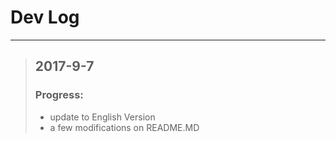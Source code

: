 # **Dev Log**


* * *

> ## 2017-9-7
> ### Progress:
> - update to English Version
> - a few modifications on README.MD
>
